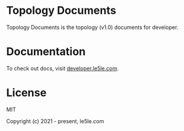 # Topology Documents

Topology Documents is the topology (v1.0) documents for developer.

# Documentation

To check out docs, visit [developer.le5le.com](http://developer.le5le.com).

# License

MIT

Copyright (c) 2021 - present, le5le.com
